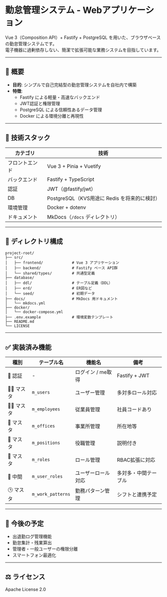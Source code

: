 # 勤怠管理システム - Webアプリケーション

Vue 3（Composition API）+ Fastify + PostgreSQL を用いた、ブラウザベースの勤怠管理システムです。  
電子機器に過剰依存しない、簡潔で拡張可能な業務システムを目指しています。

---

## 🚀 概要

- **目的**: シンプルで自己完結型の勤怠管理システムを自社内で構築
- **特徴**:
  - Fastify による軽量・高速なバックエンド
  - JWT認証と権限管理
  - PostgreSQL による信頼性あるデータ管理
  - Docker による環境分離と再現性

---

## 🧭 技術スタック

| カテゴリ | 技術 |
|----------|------|
| フロントエンド | Vue 3 + Pinia + Vuetify |
| バックエンド | Fastify + TypeScript |
| 認証 | JWT（@fastify/jwt） |
| DB | PostgreSQL（KVS用途に Redis を将来的に検討） |
| 環境管理 | Docker + dotenv |
| ドキュメント | MkDocs（`/docs` ディレクトリ） |

---

## 📁 ディレクトリ構成

```
project-root/
├── src/
│   ├── frontend/             # Vue 3 アプリケーション
│   ├── backend/              # Fastify ベース API群
│   └── shared/types/         # 共通型定義
├── database/
│   ├── ddl/                  # テーブル定義（DDL）
│   ├── erd/                  # ER図など
│   └── seed/                 # 初期データ
├── docs/                     # MkDocs 用ドキュメント
│   └── mkdocs.yml
├── docker/
│   └── docker-compose.yml
├── .env.example              # 環境変数テンプレート
├── README.md
└── LICENSE
```

---

## ✅ 実装済み機能

| 種別 | テーブル名 | 機能名 | 備考 |
|------|------------|--------|------|
| 🔐 認証 | - | ログイン / me取得 | Fastify + JWT |
| 🧑‍💼 マスタ | `m_users` | ユーザー管理 | 多対多ロール対応 |
| 👷‍♂️ マスタ | `m_employees` | 従業員管理 | 社員コードあり |
| 🏢 マスタ | `m_offices` | 事業所管理 | 所在地等 |
| 🪪 マスタ | `m_positions` | 役職管理 | 説明付き |
| 🧾 マスタ | `m_roles` | ロール管理 | RBAC拡張に対応 |
| 🔗 中間 | `m_user_roles` | ユーザーロール対応 | 多対多・中間テーブル |
| 🕒 マスタ | `m_work_patterns` | 勤務パターン管理 | シフトと連携予定 |

---

## 📌 今後の予定

- 出退勤ログ管理機能
- 勤怠集計・残業算出
- 管理者・一般ユーザーの権限分離
- スマートフォン最適化

---

## ⚖️ ライセンス

Apache License 2.0
